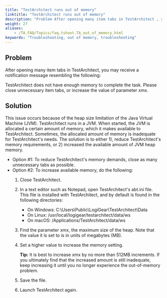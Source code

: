 ```yaml
--- 
title: "TestArchitect runs out of memory"
linktitle: "TestArchitect runs out of memory"
description: "Problem After opening many item tabs in TestArchitect , you may receive a notification message resembling the following: TestArchitect does not have enough memory to complete the task. Please close ..."
weight: 27
aliases: 
    - /TA_FAQ/Topics/faq.tshoot.TA_out_of_memory.html
keywords: "Troubleshooting, out of memory, troubleshooting"
---
```


## Problem

After opening many item tabs in TestArchitect, you may receive a notification message resembling the following:

TestArchitect does not have enough memory to complete the task. Please close unnecessary item tabs, or increase the value of parameter xmx.

## Solution

This issue occurs because of the heap size limitation of the Java Virtual Machine \(JVM\). TestArchitect runs in a JVM. When started, the JVM is allocated a certain amount of memory, which it makes available to TestArchitect. Sometimes, the allocated amount of memory is inadequate for TestArchitect's needs. The solution is to either 1\), reduce TestArchitect's memory requirements, or 2\) increased the available amount of JVM heap memory.

-   Option \#1: To reduce TestArchitect's memory demands, close as many unnecessary tabs as possible.
-   Option \#2: To increase available memory, do the following:
    1.  Close TestArchitect.
    2.  In a text editor such as Notepad, open TestArchitect's abt.ini file. This file is installed with TestArchitect, and by default is found in the following directories:
        -   On Windows: C:\\Users\\Public\\LogiGear\\TestArchitect\\Data
        -   On Linux: /usr/local/logigear/testarchitect/data/ws
        -   On macOS: /Applications/TestArchitect/data/ws
    3.  Find the parameter xmx, the maximum size of the heap. Note that the value it is set to is in units of megabytes \(MB\).
    4.  Set a higher value to increase the memory setting.

        **Tip:** It is best to increase xmx by no more than 512MB increments. If you ultimately find that the increased amount is still inadequate, keep increasing it until you no longer experience the out-of-memory problem.

    5.  Save the file.
    6.  Launch TestArchitect again.




